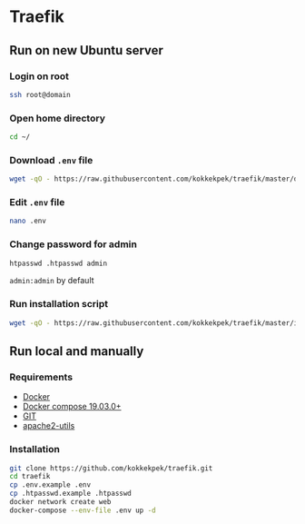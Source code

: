 # Traefik

## Run on new Ubuntu server
### Login on root
```sh
ssh root@domain
```

### Open home directory
```sh
cd ~/
```

### Download `.env` file
```sh
wget -qO - https://raw.githubusercontent.com/kokkekpek/traefik/master/download | bash -
```

### Edit `.env` file
```sh
nano .env
```

### Change password for admin
```sh
htpasswd .htpasswd admin
```
`admin:admin` by default

### Run installation script
```sh
wget -qO - https://raw.githubusercontent.com/kokkekpek/traefik/master/install | bash -
```

## Run local and manually
### Requirements
* [Docker](https://www.docker.com)
* [Docker compose 19.03.0+](https://docs.docker.com/compose)
* [GIT](https://git-scm.com)
* [apache2-utils](http://httpd.apache.org)

### Installation
```sh
git clone https://github.com/kokkekpek/traefik.git
cd traefik
cp .env.example .env
cp .htpasswd.example .htpasswd
docker network create web
docker-compose --env-file .env up -d
```